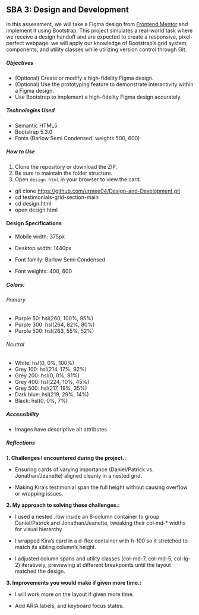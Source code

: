 ## SBA 3: Design and Development

In this assessment, we will take a Figma design from [Frontend Mentor](https://www.frontendmentor.io/challenges?difficulty=2%2C3&languages=CSS&type=free%2Cfree-plus) and implement it using Bootstrap. This project simulates a real-world task where we receive a design handoff and are expected to create a responsive, pixel-perfect webpage. we will apply our knowledge of Bootstrap’s grid system, components, and utility classes while utilizing version control through Git.


##### Objectives

- (Optional) Create or modify a high-fidelity Figma design.
- (Optional) Use the prototyping feature to demonstrate interactivity within a Figma design.
- Use Bootstrap to implement a high-fidelity Figma design accurately.

##### Technologies Used

- Semantic HTML5
- Bootstrap 5.3.0
- Fonts (Barlow Semi Condensed: weights 500, 600)

##### How to Use

1. Clone the repository or download the ZIP.
2. Be sure to maintain the folder structure.
3. Open `design.html` in your browser to view the card.

- git clone https://github.com/urmee04/Design-and-Development.git
- cd testimonials-grid-section-main
- cd design.html
- open design.html

#### Design Specifications
- Mobile width: 375px

- Desktop width: 1440px

- Font family: Barlow Semi Condensed

- Font weights: 400, 600

##### Colors:

###### Primary

- Purple 50: hsl(260, 100%, 95%)
- Purple 300: hsl(264, 82%, 80%)
- Purple 500: hsl(263, 55%, 52%)

###### Neutral

- White: hsl(0, 0%, 100%)
- Grey 100: hsl(214, 17%, 92%)
- Grey 200: hsl(0, 0%, 81%)
- Grey 400: hsl(224, 10%, 45%)
- Grey 500: hsl(217, 19%, 35%)
- Dark blue: hsl(219, 29%, 14%)
- Black: hsl(0, 0%, 7%)

##### Accessibility
- Images have descriptive alt attributes.

##### Reflections
**1. Challenges I encountered during the project.:**
- Ensuring cards of varying importance (Daniel/Patrick vs. Jonathan/Jeanette) aligned cleanly in a nested grid.

- Making Kira’s testimonial span the full height without causing overflow or wrapping issues.

**2. My approach to solving these challenges.:**
- I used a nested .row inside an 8‑column container to group Daniel/Patrick and Jonathan/Jeanette, tweaking their col‑md‑* widths for visual hierarchy.

- I wrapped Kira’s card in a d-flex container with h-100 so it stretched to match its sibling column’s height.

- I adjusted column spans and utility classes (col-md-7, col-md-5, col-lg-2) iteratively, previewing at different breakpoints until the layout matched the design.

**3. Improvements you would make if given more time.:**
- I will work more on the layout if given more time.

- Add ARIA labels, and keyboard focus states.